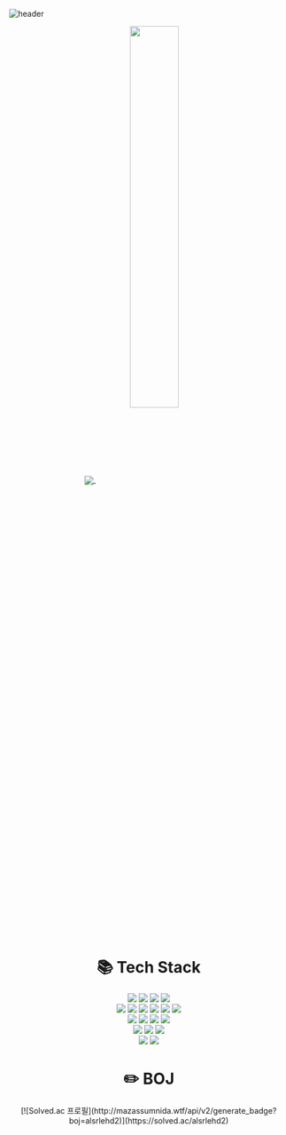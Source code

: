 ![header](https://capsule-render.vercel.app/api?type=waving&color=gradient&height=120&animation=fadeIn&section=footer&text=HelloWorld!&fontAlign=70&color=auto)
<div align=center>
  <a href="s">
    <img align="center" src="https://github-readme-stats.vercel.app/api/top-langs/?username=miiiingi&layout=compact&theme=tokyonight" />
  </a>
  <a href="s">
    <img align="center" src="https://github-readme-stats.vercel.app/api?username=miiiingi&theme=tokyonight&show_icons=true" width="42%" />
  </a>  
</div>
<div align=center><h1>📚 Tech Stack</h1></div>
<div align=center>
  <img src="https://img.shields.io/badge/Python-3776AB?style=for-the-badge&logo=Python&logoColor=white"/>
  <img src="https://img.shields.io/badge/java-007396?style=for-the-badge&logo=java&logoColor=white">
  <img src="https://img.shields.io/badge/c++-00599C?style=for-the-badge&logo=cplusplus&logoColor=white"/>
  <img src="https://img.shields.io/badge/C-A8B9CC?style=for-the-badge&logo=C&logoColor=white"/>
  <br>
  
  <img src="https://img.shields.io/badge/Pandas-150458?style=for-the-badge&logo=Pandas&logoColor=white"/>
  <img src="https://img.shields.io/badge/ScikitLearn-F7931E?style=for-the-badge&logo=ScikitLearn&logoColor=white"/>
  <img src="https://img.shields.io/badge/Pytorch-EE4C2C?style=for-the-badge&logo=Pytorch&logoColor=white"/>
  <img src="https://img.shields.io/badge/OpenCV-5C3EE8?style=for-the-badge&logo=OpenCV&logoColor=white"/>
  <img src="https://img.shields.io/badge/MySQL-4479A1?style=for-the-badge&logo=mysql&logoColor=white"/>
  <img src="https://img.shields.io/badge/Qt-41CD52?style=for-the-badge&logo=Qt&logoColor=white"/>
  <br>

  <img src="https://img.shields.io/badge/Nginx-009639?style=for-the-badge&logo=nginx&logoColor=white"/>
  <img src="https://img.shields.io/badge/SpringBoot-6DB33F?style=for-the-badge&logo=SpringBoot&logoColor=white"/>
  <img src="https://img.shields.io/badge/SpringSecurity-6DB33F?style=for-the-badge&logo=springsecurity&logoColor=white"/>
  <img src="https://img.shields.io/badge/Flask-000000?style=for-the-badge&logo=flask&logoColor=white"/>
  <br>

  <img src="https://img.shields.io/badge/amazonwebservices-232F3E?style=for-the-badge&logo=AmazonWebServices&logoColor=white"/>
  <img src="https://img.shields.io/badge/Linux-FCC624?style=for-the-badge&logo=Linux&logoColor=white"/>
  <img src="https://img.shields.io/badge/Docker-2496ED?style=for-the-badge&logo=Docker&logoColor=white"/>
  <br>
  
  <img src="https://img.shields.io/badge/GitHub-181717?style=for-the-badge&logo=GitHub&logoColor=white"/>
  <img src="https://img.shields.io/badge/Git-F05032?style=for-the-badge&logo=Git&logoColor=white"/>
  <br>
</div>
<div align=center><h1>✏️ BOJ</h1></div>
<div align=center>
  [![Solved.ac
  프로필](http://mazassumnida.wtf/api/v2/generate_badge?boj=alsrlehd2)](https://solved.ac/alsrlehd2)
</div>

